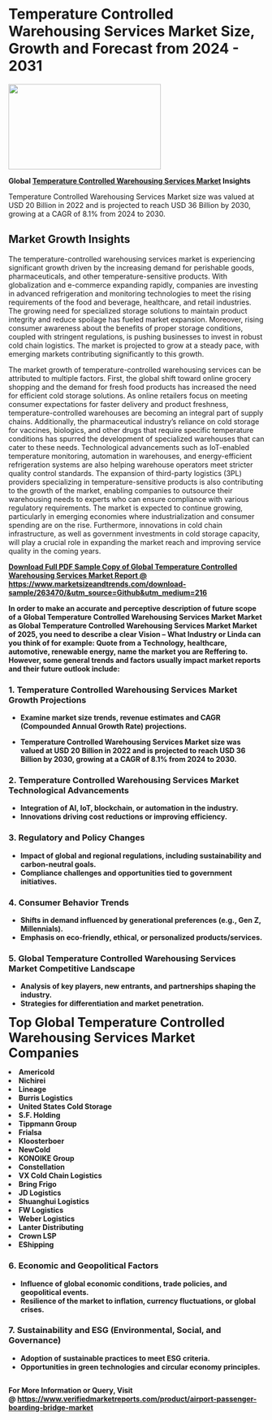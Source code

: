 <H1>Temperature Controlled Warehousing Services Market Size, Growth and Forecast from 2024 - 2031</H1><img class="aligncenter size-medium wp-image-584254" src="https://thirdeyenews.in/wp-content/uploads/2024/09/Global-Market-Research-300x168.jpeg" alt="" width="300" height="168" /><p><strong>Global&nbsp;<a href="https://www.marketsizeandtrends.com/download-sample/263470/&amp;utm_source=Github&utm_medium=216">Temperature Controlled Warehousing Services Market</a> Insights</strong></p><p>Temperature Controlled Warehousing Services Market size was valued at USD 20 Billion in 2022 and is projected to reach USD 36 Billion by 2030, growing at a CAGR of 8.1% from 2024 to 2030.</p><p><h2>Market Growth Insights</h2> <p>The temperature-controlled warehousing services market is experiencing significant growth driven by the increasing demand for perishable goods, pharmaceuticals, and other temperature-sensitive products. With globalization and e-commerce expanding rapidly, companies are investing in advanced refrigeration and monitoring technologies to meet the rising requirements of the food and beverage, healthcare, and retail industries. The growing need for specialized storage solutions to maintain product integrity and reduce spoilage has fueled market expansion. Moreover, rising consumer awareness about the benefits of proper storage conditions, coupled with stringent regulations, is pushing businesses to invest in robust cold chain logistics. The market is projected to grow at a steady pace, with emerging markets contributing significantly to this growth.</p> <p><strong><a href="#"></a></strong></p> <p>The market growth of temperature-controlled warehousing services can be attributed to multiple factors. First, the global shift toward online grocery shopping and the demand for fresh food products has increased the need for efficient cold storage solutions. As online retailers focus on meeting consumer expectations for faster delivery and product freshness, temperature-controlled warehouses are becoming an integral part of supply chains. Additionally, the pharmaceutical industry’s reliance on cold storage for vaccines, biologics, and other drugs that require specific temperature conditions has spurred the development of specialized warehouses that can cater to these needs. Technological advancements such as IoT-enabled temperature monitoring, automation in warehouses, and energy-efficient refrigeration systems are also helping warehouse operators meet stricter quality control standards. The expansion of third-party logistics (3PL) providers specializing in temperature-sensitive products is also contributing to the growth of the market, enabling companies to outsource their warehousing needs to experts who can ensure compliance with various regulatory requirements. The market is expected to continue growing, particularly in emerging economies where industrialization and consumer spending are on the rise. Furthermore, innovations in cold chain infrastructure, as well as government investments in cold storage capacity, will play a crucial role in expanding the market reach and improving service quality in the coming years.</p> <p><strong><a href="#"></p><p><span class=""><strong>Download Full PDF Sample Copy of Global Temperature Controlled Warehousing Services Market Report</strong> @ <a href="https://www.marketsizeandtrends.com/download-sample/263470/&amp;utm_source=Github&utm_medium=216" target="_blank">https://www.marketsizeandtrends.com/download-sample/263470/&amp;utm_source=Github&utm_medium=216</a></span></p><p>In order to make an accurate and perceptive description of future scope of a Global&nbsp;Temperature Controlled Warehousing Services Market Market as Global&nbsp;Temperature Controlled Warehousing Services Market Market of 2025, you need to describe a clear Vision &ndash; What Industry or Linda can you think of for example: Quote from a Technology, healthcare, automotive, renewable energy, name the market you are Reffering to. However, some general trends and factors usually impact market reports and their future outlook include:</p><h3>1.&nbsp;<strong>Temperature Controlled Warehousing Services Market Growth Projections</strong></h3><ul><li>Examine market size trends, revenue estimates and CAGR (Compounded Annual Growth Rate) projections.</li><li><p>Temperature Controlled Warehousing Services Market size was valued at USD 20 Billion in 2022 and is projected to reach USD 36 Billion by 2030, growing at a CAGR of 8.1% from 2024 to 2030.</p></li></ul><h3>2.&nbsp;<strong>Temperature Controlled Warehousing Services Market Technological Advancements</strong></h3><ul><li>Integration of AI, IoT, blockchain, or automation in the industry.</li><li>Innovations driving cost reductions or improving efficiency.</li></ul><h3>3.&nbsp;<strong>Regulatory and Policy Changes</strong></h3><ul><li>Impact of global and regional regulations, including sustainability and carbon-neutral goals.</li><li>Compliance challenges and opportunities tied to government initiatives.</li></ul><h3>4.&nbsp;<strong>Consumer Behavior Trends</strong></h3><ul><li>Shifts in demand influenced by generational preferences (e.g., Gen Z, Millennials).</li><li>Emphasis on eco-friendly, ethical, or personalized products/services.</li></ul><h3>5.&nbsp;<strong>Global Temperature Controlled Warehousing Services Market Competitive Landscape</strong></h3><ul><li>Analysis of key players, new entrants, and partnerships shaping the industry.</li><li>Strategies for differentiation and market penetration.</li></ul><p data-pm-slice="1 1 []"><span style="color: inherit; font-family: inherit; font-size: 25px;">Top Global Temperature Controlled Warehousing Services Market Companies</span></p><div class="" data-test-id=""><p><li>Americold</li><li> Nichirei</li><li> Lineage</li><li> Burris Logistics</li><li> United States Cold Storage</li><li> S.F. Holding</li><li> Tippmann Group</li><li> Frialsa</li><li> Kloosterboer</li><li> NewCold</li><li> KONOIKE Group</li><li> Constellation</li><li> VX Cold Chain Logistics</li><li> Bring Frigo</li><li> JD Logistics</li><li> Shuanghui Logistics</li><li> FW Logistics</li><li> Weber Logistics</li><li> Lanter Distributing</li><li> Crown LSP</li><li> EShipping</li></p></div><h3>6.&nbsp;<strong>Economic and Geopolitical Factors</strong></h3><ul><li>Influence of global economic conditions, trade policies, and geopolitical events.</li><li>Resilience of the market to inflation, currency fluctuations, or global crises.</li></ul><h3>7.&nbsp;<strong>Sustainability and ESG (Environmental, Social, and Governance)</strong></h3><ul><li>Adoption of sustainable practices to meet ESG criteria.</li><li>Opportunities in green technologies and circular economy principles.</li></ul><h2><strong style="font-size: 14px;">For More Information or Query, Visit @&nbsp;</strong><a style="background-color: #ffffff; font-size: 14px;" href="https://www.marketsizeandtrends.com/report/temperature-controlled-warehousing-services-market/" target="_blank">https://www.verifiedmarketreports.com/product/airport-passenger-boarding-bridge-market</a></h2>
